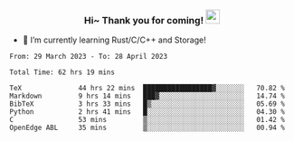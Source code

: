 <h3 align="center">
    Hi~ Thank you for coming!
    <img src="https://media.giphy.com/media/hvRJCLFzcasrR4ia7z/giphy.gif" width="25px">
</h3>

<!--
**pineapple-man/pineapple-man** is a ✨ _special_ ✨ repository because its `README.md` (this file) appears on your GitHub profile.

Here are some ideas to get you started:
- 🔭 I’m currently working on ...
- 🤔 I’m looking for help with ...
- 💬 Ask me about ...
- 📫 How to reach me: ...
- 😄 Pronouns: ...
- ⚡ Fun fact: 
- 👯 I’m looking to collaborate on kubernetes
-->
- 🌱 I’m currently learning Rust/C/C++ and Storage!

<!--START_SECTION:waka-->

```text
From: 29 March 2023 - To: 28 April 2023

Total Time: 62 hrs 19 mins

TeX              44 hrs 22 mins  █████████████████▓░░░░░░░   70.82 %
Markdown         9 hrs 14 mins   ███▓░░░░░░░░░░░░░░░░░░░░░   14.74 %
BibTeX           3 hrs 33 mins   █▒░░░░░░░░░░░░░░░░░░░░░░░   05.69 %
Python           2 hrs 41 mins   █░░░░░░░░░░░░░░░░░░░░░░░░   04.30 %
C                53 mins         ▒░░░░░░░░░░░░░░░░░░░░░░░░   01.42 %
OpenEdge ABL     35 mins         ▒░░░░░░░░░░░░░░░░░░░░░░░░   00.94 %
```

<!--END_SECTION:waka-->
